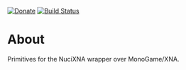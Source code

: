 [![Donate](https://img.shields.io/badge/-%E2%99%A5%20Donate-%23ff69b4)](https://hmlendea.go.ro/fund.html) [![Build Status](https://github.com/hmlendea/nucixna.primitives/actions/workflows/dotnet.yml/badge.svg)](https://github.com/hmlendea/nucixna.primitives/actions/workflows/dotnet.yml)

# About

Primitives for the NuciXNA wrapper over MonoGame/XNA.
